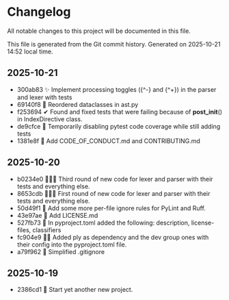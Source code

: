 # Changelog

All notable changes to this project will be documented in this file.

This file is generated from the Git commit history. Generated on 2025-10-21 14:52 local time.

## 2025-10-21
- 300ab83 ✨ Implement processing toggles ({^-} and {^+}) in the parser and lexer with tests
- 69140f8 🎨 Reordered dataclasses in ast.py
- f253694 ✔ Found and fixed tests that were failing because of __post_init__() in IndexDirective class.
- de9cfce 🔧 Temporarily disabling pytest code coverage while still adding tests
- 1381e8f 📝 Add CODE_OF_CONDUCT.md and CONTRIBUTING.md

## 2025-10-20
- b0234e0 🚧✨🍺 Third round of new code for lexer and parser with their tests and everything else.
- 8653cdb 🚧✨🍺 First round of new code for lexer and parser with their tests and everything else.
- 50d49f1 🔧 Add some more per-file ignore rules for PyLint and Ruff.
- 43e97ae 📄 Add LICENSE.md
- 527fb73 🔧 In pyproject.toml added the following: description,  license-files, classifiers
- fc904e9 🔧➕ Added ply as dependency and the dev group ones with their config into the pyproject.toml file.
- a79f962 🙈 Simplified .gitignore

## 2025-10-19
- 2386cd1 🎉 Start yet another new project.
